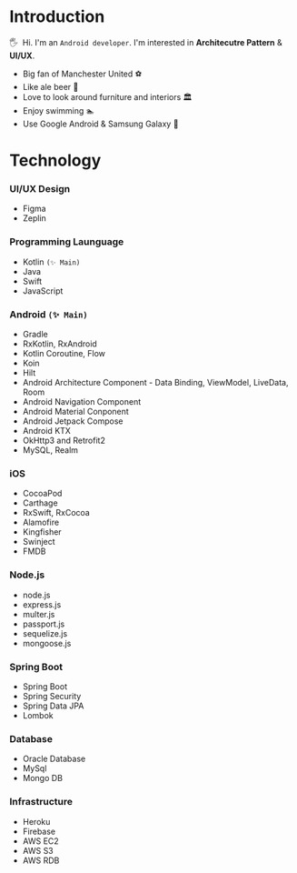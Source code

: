 # Introduction
🖐&nbsp;&nbsp;Hi. I'm an `Android developer`. I'm interested in **Architecutre Pattern** & **UI/UX**.
<br/>
* Big fan of Manchester United ⚽️
* Like ale beer 🍺
* Love to look around furniture and interiors 🏛
* Enjoy swimming 🏊‍
* Use Google Android & Samsung Galaxy 📱

# Technology

### UI/UX Design
* Figma
* Zeplin

### Programming Launguage
* Kotlin `(✨ Main)`
* Java
* Swift
* JavaScript

### Android `(✨ Main)`
* Gradle
* RxKotlin, RxAndroid
* Kotlin Coroutine, Flow
* Koin
* Hilt
* Android Architecture Component - Data Binding, ViewModel, LiveData, Room
* Android Navigation Component
* Android Material Conponent
* Android Jetpack Compose
* Android KTX
* OkHttp3 and Retrofit2
* MySQL, Realm

### iOS
* CocoaPod
* Carthage
* RxSwift, RxCocoa
* Alamofire
* Kingfisher
* Swinject
* FMDB

### Node.js
* node.js
* express.js
* multer.js
* passport.js
* sequelize.js
* mongoose.js

### Spring Boot
* Spring Boot
* Spring Security
* Spring Data JPA
* Lombok

### Database
* Oracle Database
* MySql
* Mongo DB

### Infrastructure
* Heroku
* Firebase
* AWS EC2
* AWS S3
* AWS RDB
